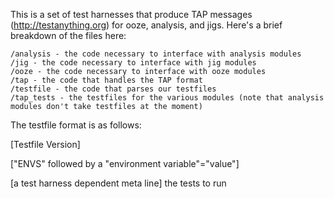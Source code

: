 <!--
(DISTRIBUTION STATEMENT A. Approved for public release. Distribution is unlimited.)

(This material is based upon work supported by the Department of the Air Force under Air Force Contract No. FA8702-15-D-0001. Any opinions, findings, conclusions or recommendations expressed in this material are those of the author(s) and do not necessarily reflect the views of the Department of the Air Force.)

(© 2019 Massachusetts Institute of Technology.)
()
(Subject to FAR52.227-11 Patent Rights - Ownership by the contractor (May 2014))
()
(The software/firmware is provided to you on an As-Is basis)
()
(Delivered to the U.S. Government with Unlimited Rights, as defined in DFARS Part 252.227-7013 or 7014 (Feb 2014). Notwithstanding any copyright notice, U.S. Government rights in this work are defined by DFARS 252.227-7013 or DFARS 252.227-7014 as detailed above. Use of this work other than as specifically authorized by the U.S. Government may violate any copyrights that exist in this work.)
-->

This is a set of test harnesses that produce TAP messages (http://testanything.org) for ooze, analysis, and jigs.
Here's a brief breakdown of the files here:

	/analysis - the code necessary to interface with analysis modules
	/jig - the code necessary to interface with jig modules
	/ooze - the code necessary to interface with ooze modules
	/tap - the code that handles the TAP format
	/testfile - the code that parses our testfiles
	/tap_tests - the testfiles for the various modules (note that analysis modules don't take testfiles at the moment)


The testfile format is as follows:

[Testfile Version]

["ENVS" followed by a "environment variable"="value"]

[a test harness dependent meta line]
the tests to run
